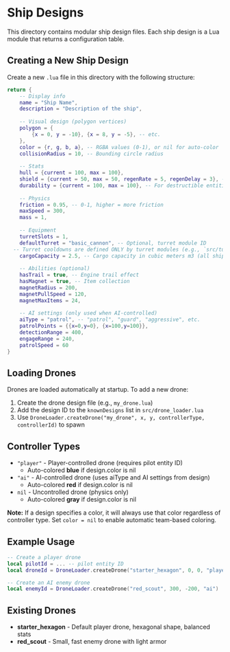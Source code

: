 # Ship Designs

This directory contains modular ship design files. Each ship design is a Lua module that returns a configuration table.

## Creating a New Ship Design

Create a new `.lua` file in this directory with the following structure:

```lua
return {
    -- Display info
    name = "Ship Name",
    description = "Description of the ship",
    
    -- Visual design (polygon vertices)
    polygon = {
        {x = 0, y = -10}, {x = 8, y = -5}, -- etc.
    },
    color = {r, g, b, a}, -- RGBA values (0-1), or nil for auto-color
    collisionRadius = 10, -- Bounding circle radius
    
    -- Stats
    hull = {current = 100, max = 100},
    shield = {current = 50, max = 50, regenRate = 5, regenDelay = 3}, -- Optional
    durability = {current = 100, max = 100}, -- For destructible entities (enemies)
    
    -- Physics
    friction = 0.95, -- 0-1, higher = more friction
    maxSpeed = 300,
    mass = 1,
    
    -- Equipment
    turretSlots = 1,
    defaultTurret = "basic_cannon", -- Optional, turret module ID
  -- Turret cooldowns are defined ONLY by turret modules (e.g., `src/turret_modules/basic_cannon.lua`) using the `COOLDOWN` field. Never define cooldowns in ship designs.
    cargoCapacity = 2.5, -- Cargo capacity in cubic meters m3 (all ships have cargo)
    
    -- Abilities (optional)
    hasTrail = true, -- Engine trail effect
    hasMagnet = true, -- Item collection
    magnetRadius = 200,
    magnetPullSpeed = 120,
    magnetMaxItems = 24,
    
    -- AI settings (only used when AI-controlled)
    aiType = "patrol", -- "patrol", "guard", "aggressive", etc.
    patrolPoints = {{x=0,y=0}, {x=100,y=100}},
    detectionRange = 400,
    engageRange = 240,
    patrolSpeed = 60
}
```

## Loading Drones

Drones are loaded automatically at startup. To add a new drone:

1. Create the drone design file (e.g., `my_drone.lua`)
2. Add the design ID to the `knownDesigns` list in `src/drone_loader.lua`
3. Use `DroneLoader.createDrone("my_drone", x, y, controllerType, controllerId)` to spawn

## Controller Types

- `"player"` - Player-controlled drone (requires pilot entity ID)
  - Auto-colored **blue** if design.color is nil
- `"ai"` - AI-controlled drone (uses aiType and AI settings from design)
  - Auto-colored **red** if design.color is nil
- `nil` - Uncontrolled drone (physics only)
  - Auto-colored **gray** if design.color is nil

**Note:** If a design specifies a color, it will always use that color regardless of controller type. Set `color = nil` to enable automatic team-based coloring.

## Example Usage

```lua
-- Create a player drone
local pilotId = ... -- pilot entity ID
local droneId = DroneLoader.createDrone("starter_hexagon", 0, 0, "player", pilotId)

-- Create an AI enemy drone
local enemyId = DroneLoader.createDrone("red_scout", 300, -200, "ai")
```

## Existing Drones

- **starter_hexagon** - Default player drone, hexagonal shape, balanced stats
- **red_scout** - Small, fast enemy drone with light armor
